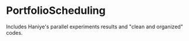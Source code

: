 # PortfolioScheduling
Includes Haniye's parallel experiments results and "clean and organized" codes.
